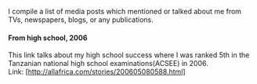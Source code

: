 I compile a list of media posts which mentioned or talked about me from TVs, newspapers, blogs,
or any publications.

#### From high school, 2006
This link talks about my high school success where I was ranked 5th in 
the Tanzanian national high school examinations(ACSEE) in 2006.  
Link: [http://allafrica.com/stories/200605080588.html]

